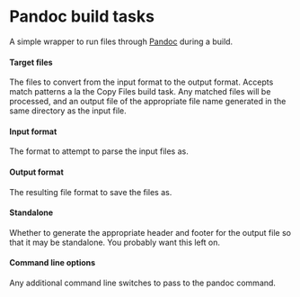 # Pandoc build tasks

A simple wrapper to run files through [Pandoc](http://pandoc.org/index.html) during a build.

#### Target files
The files to convert from the input format to the output format. Accepts match patterns a la the Copy Files build 
task. Any matched files will be processed, and an output file of the appropriate file name generated in the same 
directory as the input file.

#### Input format
The format to attempt to parse the input files as.

#### Output format
The resulting file format to save the files as.

#### Standalone
Whether to generate the appropriate header and footer for the output file so that it may be standalone. You probably 
want this left on.

#### Command line options
Any additional command line switches to pass to the pandoc command.